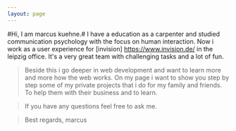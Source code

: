 ```yaml
---
layout: page
---
```


#Hi, I am marcus kuehne.#
I have a education as a carpenter and studied communication psychology with the focus on human interaction.
Now i work as a user experience for [invision] https://www.invision.de/ in the leipzig office. It's a very great team 
with challenging tasks and a lot of fun.

> Beside this i go deeper in web development and want to learn more and more how the web works. 
On my page i want to show you step by step some of my private projects that i do for my family and friends. To help them 
with their business and to learn.

> If you have any questions feel free to ask me.

> Best regards, marcus

